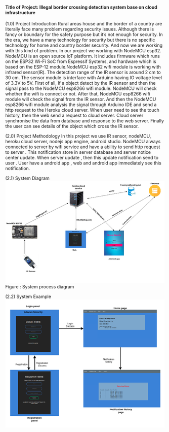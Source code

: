 #### Title of Project: Illegal border crossing detection system base on cloud infrastructure

(1.0) Project Introduction
	 Rural areas house and the border of a country are literally face many problem regarding security issues. Although there is fancy or boundary for the safety purpose but it’s not enough for security. In the era, we have a  many technology for security but there is no specific technology for home and country border security. And now we are working with this kind of problem. In our project we working with NodeMCU esp32. NodeMCU is an open source IoT platform. It includes firmware which runs on the ESP32 Wi-Fi SoC from Espressif Systems, and hardware which is based on the ESP-12 module.NodeMCU esp32 wifi module is working with infrared sensor(IR). The detection range of the IR sensor is around 2 cm to 30 cm. The sensor module is interface with Arduino having IO voltage level of 3.3V to 5V. First of all, If a object detect by the IR sensor and then the signal pass to the NodeMCU esp8266 wifi  module. NodeMCU will check whether the wifi is connect or not. After that, NodeMCU esp8266 wifi module will check the signal from the IR sensor. And then the NodeMCU esp8266 wifi module analysis the signal through Arduino IDE and send a http request to the Heroku cloud server. When user need to see the touch history, then the web send a request to cloud server. Cloud server synchronise the data from database and response to the web server. Finally the user can see details of the object which cross the IR sensor.

(2.0) Project Methodology
      In this project we use IR sensor, nodeMCU, heroku cloud server, nodejs app engine, android studio. NodeMCU always connected to server by wifi service and have a ability to send http request to server . This notification store in server database and server notice center update. When server update , then this update notification send to user . User have a android app , web and android app immediately see this notification. 

(2.1) System Diagram         
      <img src="diagram.png"/> 
      Figure : System process diagram

(2.2) System Example
      <img src="flowchart.png"/> 




